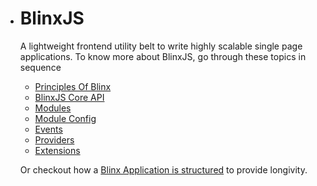 * # BlinxJS

  A lightweight frontend utility belt to write highly scalable single page applications. To know more about BlinxJS, go through these topics in sequence

  * [Principles Of Blinx](/principles.md)
  * [BlinxJS Core API](/blinxjs-apis.md)
  * [Modules](/modules.md)
  * [Module Config](/module-config.md)
  * [Events](/events.md)
  * [Providers](/providers.md)
  * [Extensions](/extensions.md)

  Or checkout how a [Blinx Application is structured](/blinx-methods.md) to provide longivity.



